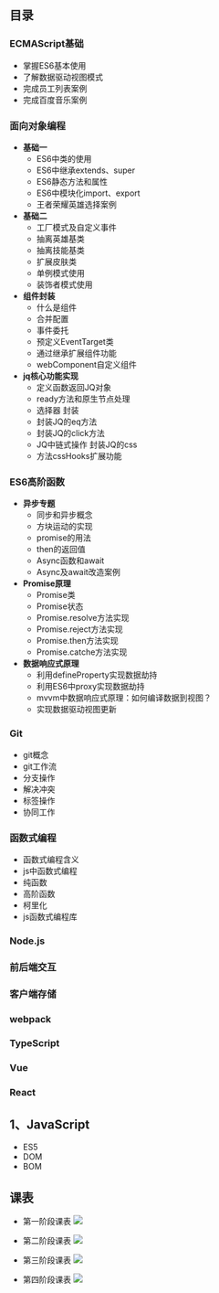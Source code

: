 ## 目录

### ECMAScript基础
  - 掌握ES6基本使用
  - 了解数据驱动视图模式
  - 完成员工列表案例
  - 完成百度音乐案例
### 面向对象编程
  - **基础一**
    - ES6中类的使用
    - ES6中继承extends、super
    - ES6静态方法和属性
    - ES6中模块化import、export
    - 王者荣耀英雄选择案例
  - **基础二**
    - 工厂模式及自定义事件
    - 抽离英雄基类
    - 抽离技能基类
    - 扩展皮肤类
    - 单例模式使用
    - 装饰者模式使用
  - **组件封装**
    - 什么是组件
    - 合并配置
    - 事件委托
    - 预定义EventTarget类
    - 通过继承扩展组件功能
    - webComponent自定义组件
  - **jq核心功能实现**
    - 定义函数返回JQ对象
    - ready方法和原生节点处理
    - 选择器 封装
    - 封装JQ的eq方法
    - 封装JQ的click方法
    - JQ中链式操作 封装JQ的css
    - 方法cssHooks扩展功能
### ES6高阶函数
  - **异步专题**
    - 同步和异步概念
    - 方块运动的实现
    - promise的用法
    - then的返回值
    - Async函数和await
    - Async及await改造案例
- **Promise原理**
    - Promise类
    - Promise状态
    - Promise.resolve方法实现
    - Promise.reject方法实现
    - Promise.then方法实现
    - Promise.catche方法实现
- **数据响应式原理**
    - 利用defineProperty实现数据劫持
    - 利用ES6中proxy实现数据劫持
    - mvvm中数据响应式原理：如何编译数据到视图？
    - 实现数据驱动视图更新
### Git
  - git概念
  - git工作流
  - 分支操作
  - 解决冲突
  - 标签操作
  - 协同工作
### 函数式编程
  - 函数式编程含义
  - js中函数式编程
  - 纯函数
  - 高阶函数
  - 柯里化
  - js函数式编程库
### Node.js
### 前后端交互
### 客户端存储
### webpack
### TypeScript
### Vue
### React
## 1、JavaScript
- ES5
- DOM
- BOM

## 课表

- 第一阶段课表
<enlarge :isZoom='true'><img src="./course-1.png"></enlarge>

- 第二阶段课表
<enlarge :isZoom='true'><img src="./course-2.png"></enlarge>

- 第三阶段课表
<enlarge :isZoom='true'><img src="./course-3.png"></enlarge>

- 第四阶段课表
<enlarge :isZoom='true'><img src="./course-4.jpg"></enlarge>